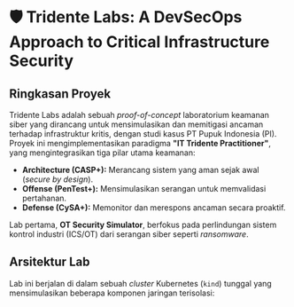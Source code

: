 # 🛡️ Tridente Labs: A DevSecOps Approach to Critical Infrastructure Security

## Ringkasan Proyek

Tridente Labs adalah sebuah *proof-of-concept* laboratorium keamanan siber yang dirancang untuk mensimulasikan dan memitigasi ancaman terhadap infrastruktur kritis, dengan studi kasus PT Pupuk Indonesia (PI). Proyek ini mengimplementasikan paradigma **"IT Tridente Practitioner"**, yang mengintegrasikan tiga pilar utama keamanan:

* **Architecture (CASP+):** Merancang sistem yang aman sejak awal (*secure by design*).
* **Offense (PenTest+):** Mensimulasikan serangan untuk memvalidasi pertahanan.
* **Defense (CySA+):** Memonitor dan merespons ancaman secara proaktif.

Lab pertama, **OT Security Simulator**, berfokus pada perlindungan sistem kontrol industri (ICS/OT) dari serangan siber seperti *ransomware*.

## Arsitektur Lab

Lab ini berjalan di dalam sebuah *cluster* Kubernetes (`kind`) tunggal yang mensimulasikan beberapa komponen jaringan terisolasi: